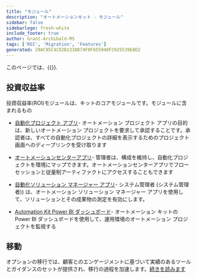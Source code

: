 ```yaml
---
title: "モジュール"
description: "オートメーションキット - モジュール"
sidebar: false
sidebarlogo: fresh-white
include_footer: true
author: Grant-Archibald-MS
tags: ['ROI', 'Migration', 'Features']
generated: 29AC95C4CD2B1338D74F0F855940F2925539E8D2
---
```


このページでは、{{<product-name>}}.

## 投資収益率

投資収益率(ROI)モジュールは、キットのコアモジュールです。モジュールに含まれるもの

- [自動化プロジェクト アプリ](https://learn.microsoft.com/power-automate/guidance/automation-kit/use-automation-kit#automation-project-app)- オートメーション プロジェクト アプリの目的は、新しいオートメーション プロジェクトを要求して承認することです。承認者は、すべての自動化プロジェクトの詳細を表示するためのプロジェクト画面へのディープリンクを受け取ります

- [オートメーションセンターアプリ](https://learn.microsoft.com/power-automate/guidance/automation-kit/use-automation-kit#automation-center-app)- 管理者は、構成を維持し、自動化プロジェクトを環境にマップできます。オートメーションセンターアプリでフローセッションと従量制アーティファクトにアクセスすることもできます

- [自動化ソリューション マネージャー アプリ](https://learn.microsoft.com/power-automate/guidance/automation-kit/use-automation-kit#automation-solution-manager-app)- システム管理者 (システム管理者)) は、オートメーション ソリューション マネージャー アプリを使用して、ソリューションとその成果物の測定を有効にします。

- [Automation Kit Power BI ダッシュボード](https://learn.microsoft.com/power-automate/guidance/automation-kit/use-automation-kit#automation-kit-power-bi-dashboard)- オートメーション キットの Power BI ダッシュボードを使用して、運用環境のオートメーション プロジェクトを監視する

## 移動

オプションの移行では、顧客とのエンゲージメントに基づいて実績のあるツールとガイダンスのセットが提供され、移行の過程を加速します。[続きを読みます](/ja/migration)
